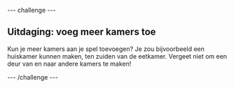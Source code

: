 --- challenge ---

## Uitdaging: voeg meer kamers toe

Kun je meer kamers aan je spel toevoegen? Je zou bijvoorbeeld een huiskamer kunnen maken, ten zuiden van de eetkamer. Vergeet niet om een deur van en naar andere kamers te maken!

--- /challenge ---